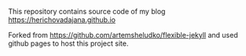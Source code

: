 

This repository contains source code of my blog https://herichovadajana.github.io


Forked from https://github.com/artemsheludko/flexible-jekyll and used github pages to host this project site.


